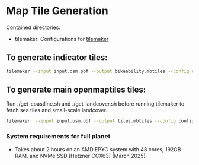 # Map Tile Generation

Contained directories:

- tilemaker: Configurations for [tilemaker](https://tilemaker.org/)

## To generate indicator tiles:

```sh
tilemaker --input input.osm.pbf --output bikeability.mbtiles --config config-indicators.json --process process-indicators.lua
```

## To generate main openmaptiles tiles:

Run ./get-coastline.sh and ./get-landcover.sh before running tilemaker to fetch
sea tiles and small-scale landcover.


```sh
tilemaker  --input input.osm.pbf --output tiles.mbtiles --config config-openmaptiles.json --process process-openmaptiles.lua --bbox -180,-90,180,90 --store ~/tilemaker_tmp
```

### System requirements for full planet

- Takes about 2 hours on an AMD EPYC system with 48 cores, 192GB RAM, and NVMe SSD [Hetzner CCX63] (March 2025)
